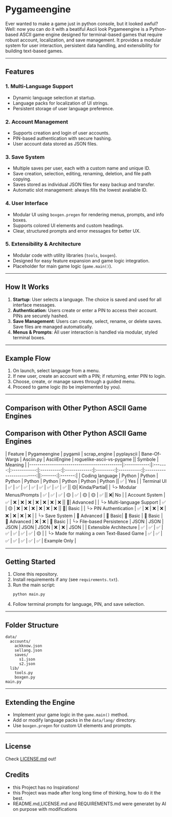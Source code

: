 # Pygameengine
Ever wanted to make a game just in python console, but it looked awful? Well: now you can do it with a beatiful Ascii look
Pygameengine is a Python-based ASCII game engine designed for terminal-based games that require robust account, localization, and save management. It provides a modular system for user interaction, persistent data handling, and extensibility for building text-based games.

---

## Features

### 1. Multi-Language Support
- Dynamic language selection at startup.
- Language packs for localization of UI strings.
- Persistent storage of user language preference.

### 2. Account Management
- Supports creation and login of user accounts.
- PIN-based authentication with secure hashing.
- User account data stored as JSON files.

### 3. Save System
- Multiple saves per user, each with a custom name and unique ID.
- Save creation, selection, editing, renaming, deletion, and file path copying.
- Saves stored as individual JSON files for easy backup and transfer.
- Automatic slot management: always fills the lowest available ID.

### 4. User Interface
- Modular UI using `boxgen.pregen` for rendering menus, prompts, and info boxes.
- Supports colored UI elements and custom headings.
- Clear, structured prompts and error messages for better UX.

### 5. Extensibility & Architecture
- Modular code with utility libraries (`tools`, `boxgen`).
- Designed for easy feature expansion and game logic integration.
- Placeholder for main game logic (`game.main()`).

---

## How It Works

1. **Startup**: User selects a language. The choice is saved and used for all interface messages.
2. **Authentication**: Users create or enter a PIN to access their account. PINs are securely hashed.
3. **Save Management**: Users can create, select, rename, or delete saves. Save files are managed automatically.
4. **Menus & Prompts**: All user interaction is handled via modular, styled terminal boxes.

---

## Example Flow

1. On launch, select language from a menu.
2. If new user, create an account with a PIN; if returning, enter PIN to login.
3. Choose, create, or manage saves through a guided menu.
4. Proceed to game logic (to be implemented by you).

---

## Comparison with Other Python ASCII Game Engines

## Comparison with Other Python ASCII Game Engines
| Feature                                     | Pygameengine | pygamii | scrap_engine | pyplayscii | Bane-Of-Wargs | Asciin.py | AsciiEngine | roguelike-ascii-vs-pygame || Symbole | Meaning |
|---------------------------------------------|:------------:|:-------:|:------------:|:----------:|:-------------:|:---------:|:-----------:|:-------------------------:||:-------:|:-------:|
| Coding language                             | Python       | Python  | Python       | Python     | Python        | Python    | Python      | Python                    || ✅     | Yes |
| Terminal UI                                 | ✅           | ✅      | ✅           | ✅         | ✅            | ✅        | ✅          | ✅                        || 🟡| Kinda/Partial|
| └> Modular Menus/Prompts                    | ✅           | ✅      | ✅           | 🟡         | ✅            | 🟡        | 🟡          | ✅                        || ❌| No |
| Account System                              | ✅           | ❌      | ❌           | ❌         | ❌            | ❌        | ❌          | ❌                        || 🔷| Advanced |
| └> Multi-language Support                   | ✅           | 🟡      | ❌           | ❌         | ❌            | ❌        | ❌          | ❌                        || 🔹| Basic |
| └> PIN Authentication                       | ✅           | ❌      | ❌           | ❌         | ❌            | ❌        | ❌          | ❌                        |
| └> Save System                              | 🔷 Advanced  | 🔹 Basic| 🔹 Basic     | 🔹 Basic   | 🔷 Advanced   | ❌        | ❌          | 🔹 Basic                  |
|    └> File-based Persistence                | JSON         | JSON    | JSON         | JSON       | JSON          | ❌        | ❌          | JSON                      |
| Extensible Architecture                     | ✅           | ✅      | ✅           | ✅         | ✅            | ✅        | ✅          | 🟡                        |
| └> Made for making a own Text-Based Game    | ✅           | ✅      | ✅           | ✅         | ✅            | ✅        | ✅          | Example Only              |


---

## Getting Started

1. Clone this repository.
2. Install requirements if any (see `requirements.txt`).
3. Run the main script:
   ```bash
   python main.py
   ```
4. Follow terminal prompts for language, PIN, and save selection.

---

## Folder Structure

```
data/
  accounts/
    ackknow.json
    sellang.json
    saves/
      s1.json
      s2.json
  lib/
    tools.py
    boxgen.py
main.py
```

---

## Extending the Engine

- Implement your game logic in the `game.main()` method.
- Add or modify language packs in the `data/lang/` directory.
- Use `boxgen.pregen` for custom UI elements and prompts.

---

## License

Check [LICENSE.md](LICENSE.md) out!

## Credits

- this Project has no Inspirations!
- this Project was made after long long time of thinking, how to do it the best.
- README.md,LICENSE.md and REQUIREMENTS.md were generatet by AI on purpose with modifications
